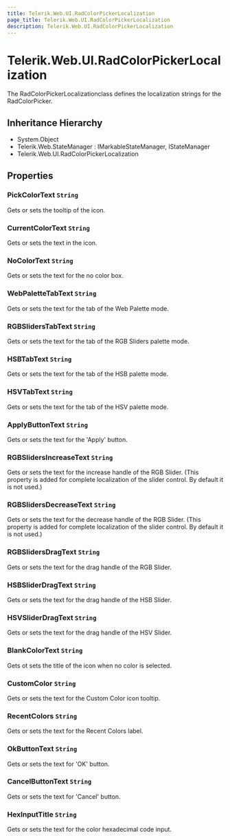 ```yaml
---
title: Telerik.Web.UI.RadColorPickerLocalization
page_title: Telerik.Web.UI.RadColorPickerLocalization
description: Telerik.Web.UI.RadColorPickerLocalization
---
```


# Telerik.Web.UI.RadColorPickerLocalization

The RadColorPickerLocalizationclass defines the localization strings for the RadColorPicker.

## Inheritance Hierarchy

* System.Object
* Telerik.Web.StateManager : IMarkableStateManager, IStateManager
* Telerik.Web.UI.RadColorPickerLocalization

## Properties

###  PickColorText `String`

Gets or sets the tooltip of the icon.

###  CurrentColorText `String`

Gets or sets the text in the icon.

###  NoColorText `String`

Gets or sets the text for the no color box.

###  WebPaletteTabText `String`

Gets or sets the text for the tab of the Web Palette mode.

###  RGBSlidersTabText `String`

Gets or sets the text for the tab of the RGB Sliders palette mode.

###  HSBTabText `String`

Gets or sets the text for the tab of the HSB palette mode.

###  HSVTabText `String`

Gets or sets the text for the tab of the HSV palette mode.

###  ApplyButtonText `String`

Gets or sets the text for the 'Apply' button.

###  RGBSlidersIncreaseText `String`

Gets or sets the text for the increase handle of the RGB Slider. 
            (This property is added for complete localization of the slider control. By default it is not used.)

###  RGBSlidersDecreaseText `String`

Gets or sets the text for the decrease handle of the RGB Slider. 
            (This property is added for complete localization of the slider control. By default it is not used.)

###  RGBSlidersDragText `String`

Gets or sets the text for the drag handle of the RGB Slider.

###  HSBSliderDragText `String`

Gets or sets the text for the drag handle of the HSB Slider.

###  HSVSliderDragText `String`

Gets or sets the text for the drag handle of the HSV Slider.

###  BlankColorText `String`

Gets ot sets the title of the icon when no color is selected.

###  CustomColor `String`

Gets or sets the text for the Custom Color icon tooltip.

###  RecentColors `String`

Gets or sets the text for the Recent Colors label.

###  OkButtonText `String`

Gets or sets the text for 'OK' button.

###  CancelButtonText `String`

Gets or sets the text for 'Cancel' button.

###  HexInputTitle `String`

Gets or sets the text for the color hexadecimal code input.

